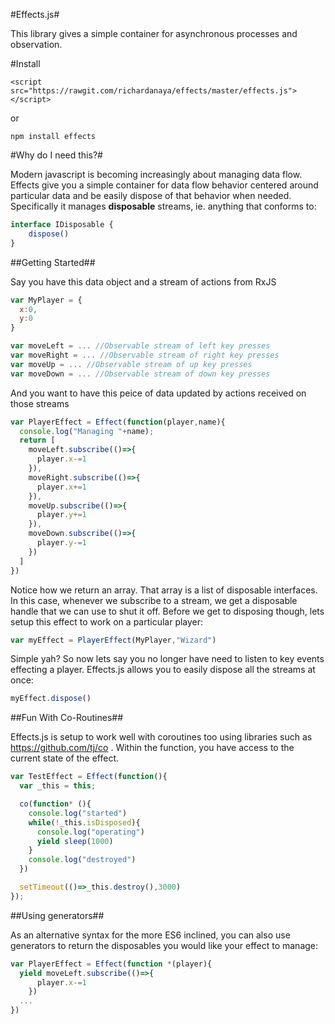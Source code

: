 #Effects.js#

This library gives a simple container for asynchronous processes and observation.  

#Install

```
<script src="https://rawgit.com/richardanaya/effects/master/effects.js"></script>
```

or

```
npm install effects
```

#Why do I need this?#

Modern javascript is becoming increasingly about managing data flow.  Effects give you a simple container for data flow behavior centered around particular data and be easily dispose of that behavior when needed.  Specifically it manages **disposable** streams, ie. anything that conforms to:

```javascript
interface IDisposable {
    dispose()
}
```

##Getting Started##

Say you have this data object and a stream of actions from RxJS

```javascript
var MyPlayer = {
  x:0,
  y:0
}

var moveLeft = ... //Observable stream of left key presses
var moveRight = ... //Observable stream of right key presses
var moveUp = ... //Observable stream of up key presses
var moveDown = ... //Observable stream of down key presses
```

And you want to have this peice of data updated by actions received on those streams

```javascript
var PlayerEffect = Effect(function(player,name){
  console.log("Managing "+name);
  return [
    moveLeft.subscribe(()=>{
      player.x-=1
    }),
    moveRight.subscribe(()=>{
      player.x+=1
    }),
    moveUp.subscribe(()=>{
      player.y+=1
    }),
    moveDown.subscribe(()=>{
      player.y-=1
    })
  ]
})
```

Notice how we return an array. That array is  a list of disposable interfaces. In this case, whenever we subscribe to a stream, we get a disposable handle that we can use to shut it off.  Before we get to disposing though, lets setup this effect to work on a particular player:

```javascript
var myEffect = PlayerEffect(MyPlayer,"Wizard")
```

Simple yah? So now lets say you no longer have need to listen to key events effecting a player. Effects.js allows you to easily dispose all the streams at once:

```javascript
myEffect.dispose()
```

##Fun With Co-Routines##

Effects.js is setup to work well with coroutines too using libraries such as https://github.com/tj/co . Within the function, you have access to the current state of the effect.

```javascript
var TestEffect = Effect(function(){
  var _this = this;

  co(function* (){
    console.log("started")
    while(!_this.isDisposed){
      console.log("operating")
      yield sleep(1000)
    }
    console.log("destroyed")
  })

  setTimeout(()=>_this.destroy(),3000)
});
```

##Using generators##

As an alternative syntax for the more ES6 inclined, you can also use generators to return the disposables you would like your effect to manage:

```javascript
var PlayerEffect = Effect(function *(player){
  yield moveLeft.subscribe(()=>{
      player.x-=1
    })
  ...
})
```
